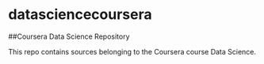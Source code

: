 # datasciencecoursera
##Coursera Data Science Repository

This repo contains sources belonging to the Coursera course Data Science.
